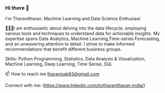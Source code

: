 ### Hi there 👋

I'm Tharanitharan.
Machine Learning and Data Science Enthusiast

👩🏻‍💻I am enthusiastic about delving into the data lifecycle, employing various tools and techniques to understand data for actionable insights. My expertise spans Data Analytics, Machine Learning,Time-series Forecasting, and an unwavering attention to detail. I strive to make informed recommendations that benefit different business groups.

Skills: Python Programming, Statistics, Data Analysis & Visualization, Machine Learning, Deep Learning, Time Serise, SQL

📫 How to reach me tharanisak63@gmail.com

Connect with me:
(https://www.linkedin.com/in/tharanitharan-india/)
